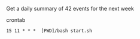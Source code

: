 Get a daily summary of 42 events for the next week

crontab
```shell
15 11 * * *  [PWD]/bash start.sh
```
